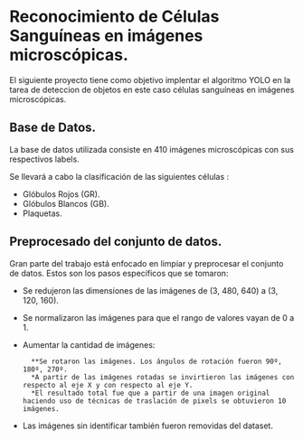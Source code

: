# Reconocimiento de Células Sanguíneas en imágenes microscópicas.

El siguiente proyecto tiene como objetivo implentar el algoritmo YOLO en la tarea de deteccion de objetos en este caso células sanguíneas en imágenes microscópicas.


## Base de Datos.

La base de datos utilizada consiste en 410 imágenes microscópicas con sus respectivos labels.

 Se llevará a cabo la clasificación de las siguientes células :

 * Glóbulos Rojos (GR).
 * Glóbulos Blancos (GB).
 * Plaquetas.


## Preprocesado del conjunto de datos.

Gran parte del trabajo está enfocado en limpiar y preprocesar el conjunto de datos. Estos son los pasos específicos que se tomaron:

* Se redujeron las dimensiones de las imágenes de (3, 480, 640) a (3, 120, 160).

* Se normalizaron las imágenes para que el rango de valores vayan de 0 a 1.

* Aumentar la cantidad de imágenes:

        **Se rotaron las imágenes. Los ángulos de rotación fueron 90º, 180º, 270º.
        *A partir de las imágenes rotadas se invirtieron las imágenes con respecto al eje X y con respecto al eje Y.
        *El resultado total fue que a partir de una imagen original haciendo uso de técnicas de traslación de pixels se obtuvieron 10 imágenes. 

* Las imágenes sin identificar también fueron removidas del dataset.

